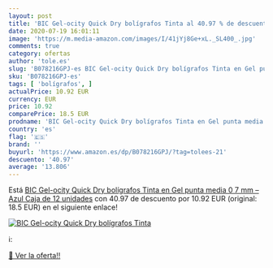 ```yaml
---
layout: post
title: 'BIC Gel-ocity Quick Dry bolígrafos Tinta al 40.97 % de descuento'
date: 2020-07-19 16:01:11
image: 'https://m.media-amazon.com/images/I/41jYj8Ge+xL._SL400_.jpg'
comments: true
category: ofertas
author: 'tole.es'
slug: 'B078216GPJ-es BIC Gel-ocity Quick Dry bolígrafos Tinta en Gel punta...'
sku: 'B078216GPJ-es'
tags: [ 'bolígrafos', ]
actualPrice: 10.92 EUR
currency: EUR
price: 10.92
comparePrice: 18.5 EUR
prodname: 'BIC Gel-ocity Quick Dry bolígrafos Tinta en Gel punta media  0 7 mm  – Azul  Caja de 12 unidades'
country: 'es'
flag: '🇪🇸'
brand: ''
buyurl: 'https://www.amazon.es/dp/B078216GPJ/?tag=tolees-21'
descuento: '40.97'
average: '13.806'
---
```


Está [BIC Gel-ocity Quick Dry bolígrafos Tinta en Gel punta media  0 7 mm  – Azul  Caja de 12 unidades](https://www.amazon.es/dp/B078216GPJ/?tag=tolees-21) con 40.97 de descuento por 10.92 EUR (original: 18.5 EUR) en el siguiente enlace!

[![BIC Gel-ocity Quick Dry bolígrafos Tinta](https://m.media-amazon.com/images/I/41jYj8Ge+xL._SL400_.jpg)](https://www.amazon.es/dp/B078216GPJ/?tag=tolees-21)

ℹ️:


[🛒 Ver la oferta!!](https://www.amazon.es/dp/B078216GPJ/?tag=tolees-21)
